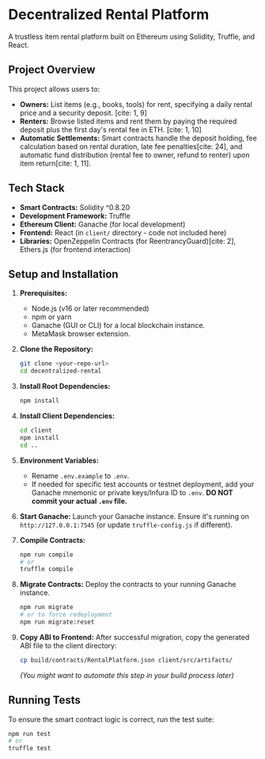 # Decentralized Rental Platform

A trustless item rental platform built on Ethereum using Solidity, Truffle, and React.

## Project Overview

This project allows users to:
- **Owners:** List items (e.g., books, tools) for rent, specifying a daily rental price and a security deposit. [cite: 1, 9]
- **Renters:** Browse listed items and rent them by paying the required deposit plus the first day's rental fee in ETH. [cite: 1, 10]
- **Automatic Settlements:** Smart contracts handle the deposit holding, fee calculation based on rental duration, late fee penalties[cite: 24], and automatic fund distribution (rental fee to owner, refund to renter) upon item return[cite: 1, 11].

## Tech Stack

- **Smart Contracts:** Solidity ^0.8.20
- **Development Framework:** Truffle
- **Ethereum Client:** Ganache (for local development)
- **Frontend:** React (in `client/` directory - code not included here)
- **Libraries:** OpenZeppelin Contracts (for ReentrancyGuard)[cite: 2], Ethers.js (for frontend interaction)

## Setup and Installation

1.  **Prerequisites:**
    * Node.js (v16 or later recommended)
    * npm or yarn
    * Ganache (GUI or CLI) for a local blockchain instance.
    * MetaMask browser extension.

2.  **Clone the Repository:**
    ```bash
    git clone <your-repo-url>
    cd decentralized-rental
    ```

3.  **Install Root Dependencies:**
    ```bash
    npm install
    ```

4.  **Install Client Dependencies:**
    ```bash
    cd client
    npm install
    cd ..
    ```

5.  **Environment Variables:**
    * Rename `.env.example` to `.env`.
    * If needed for specific test accounts or testnet deployment, add your Ganache mnemonic or private keys/Infura ID to `.env`. **DO NOT commit your actual `.env` file.**

6.  **Start Ganache:** Launch your Ganache instance. Ensure it's running on `http://127.0.0.1:7545` (or update `truffle-config.js` if different).

7.  **Compile Contracts:**
    ```bash
    npm run compile
    # or
    truffle compile
    ```

8.  **Migrate Contracts:** Deploy the contracts to your running Ganache instance.
    ```bash
    npm run migrate
    # or to force redeployment
    npm run migrate:reset
    ```

9.  **Copy ABI to Frontend:** After successful migration, copy the generated ABI file to the client directory:
    ```bash
    cp build/contracts/RentalPlatform.json client/src/artifacts/
    ```
    *(You might want to automate this step in your build process later)*

## Running Tests

To ensure the smart contract logic is correct, run the test suite:

```bash
npm run test
# or
truffle test
